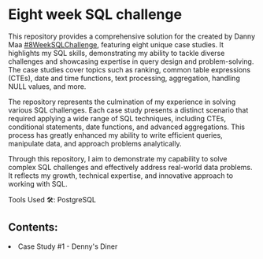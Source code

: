 # Eight week SQL challenge

This repository provides a comprehensive solution for the created by Danny Maa [#8WeekSQLChallenge](https://8weeksqlchallenge.com/), featuring eight unique case studies. It highlights my SQL skills, demonstrating my ability to tackle diverse challenges and showcasing expertise in query design and problem-solving. The case studies cover topics such as ranking, common table expressions (CTEs), date and time functions, text processing, aggregation, handling NULL values, and more.

The repository represents the culmination of my experience in solving various SQL challenges. Each case study presents a distinct scenario that required applying a wide range of SQL techniques, including CTEs, conditional statements, date functions, and advanced aggregations. This process has greatly enhanced my ability to write efficient queries, manipulate data, and approach problems analytically.

Through this repository, I aim to demonstrate my capability to solve complex SQL challenges and effectively address real-world data problems. It reflects my growth, technical expertise, and innovative approach to working with SQL.

Tools Used 🛠️: PostgreSQL

## Contents:
<li>Case Study #1 - Denny's Diner</li>
